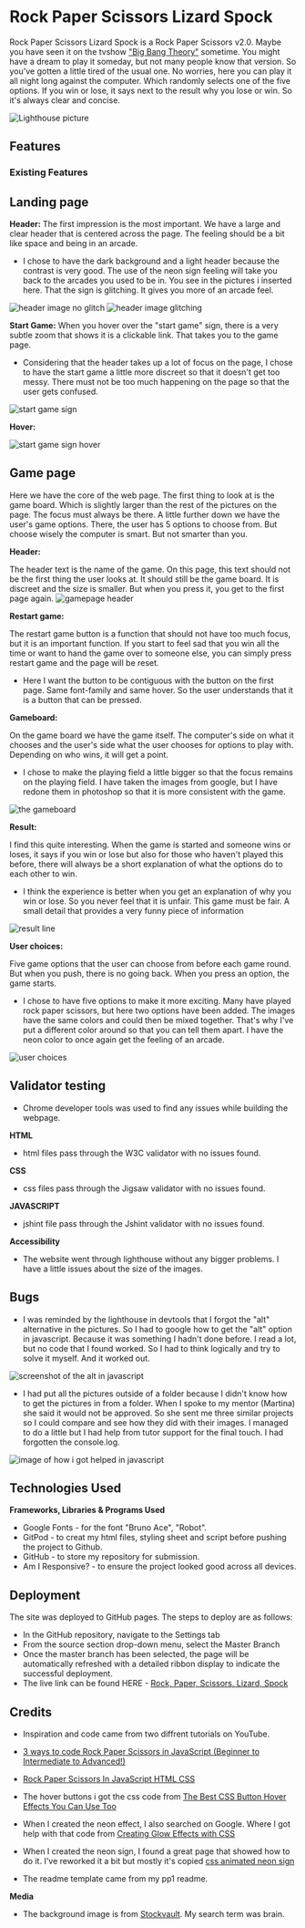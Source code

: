 # Rock Paper Scissors Lizard Spock

Rock Paper Scissors Lizard Spock is a Rock Paper Scissors v2.0. Maybe you have seen it on the tvshow ["Big Bang Theory"](https://www.imdb.com/title/tt0898266/) sometime. 
You might have a dream to play it someday, but not many people know that version. So you've gotten a little tired of the usual one. No worries, here you can play it all night long against the computer. Which randomly selects one of the five options. 
If you win or lose, it says next to the result why you lose or win. So it's always clear and concise.

![Lighthouse picture](/assets/images/images%20readme/readme_file_am_i_responsive.jpg)

## Features

### **Existing Features**

## Landing page

**Header:**
The first impression is the most important. We have a large and clear header that is centered across the page. The feeling should be a bit like space and being in an arcade.

- I chose to have the dark background and a light header because the contrast is very good. The use of the neon sign feeling will take you back to the arcades you used to be in. You see in the pictures i inserted here. That the sign is glitching. It gives you more of an arcade feel.

![header image no glitch](/assets/images/images%20readme/header.jpg)
![header image glitching](/assets/images/images%20readme/header_blinks.jpg)


**Start Game:**
When you hover over the "start game" sign, there is a very subtle zoom that shows it is a clickable link. That takes you to the game page.

- Considering that the header takes up a lot of focus on the page, I chose to have the start game a little more discreet so that it doesn't get too messy. There must not be too much happening on the page so that the user gets confused.

![start game sign](/assets/images/images%20readme/startgame.jpg)

**Hover:**

![start game sign hover](/assets/images/images%20readme/startgame_hover.jpg)

## Game page

Here we have the core of the web page. The first thing to look at is the game board. Which is slightly larger than the rest of the pictures on the page. The focus must always be there. A little further down we have the user's game options. There, the user has 5 options to choose from. But choose wisely the computer is smart. But not smarter than you. 

**Header:**

The header text is the name of the game. On this page, this text should not be the first thing the user looks at. It should still be the game board. It is discreet and the size is smaller. But when you press it, you get to the first page again.
![gamepage header](/assets/images/images%20readme/gamepage_header.jpg)

**Restart game:**

The restart game button is a function that should not have too much focus, but it is an important function. If you start to feel sad that you win all the time or want to hand the game over to someone else, you can simply press restart game and the page will be reset.

- Here I want the button to be contiguous with the button on the first page. Same font-family and same hover. So the user understands that it is a button that can be pressed.

**Gameboard:**

On the game board we have the game itself. The computer's side on what it chooses and the user's side what the user chooses for options to play with. Depending on who wins, it will get a point.

- I chose to make the playing field a little bigger so that the focus remains on the playing field.
I have taken the images from google, but I have redone them in photoshop so that it is more consistent with the game.

![the gameboard](/assets/images/images%20readme/gameboard.jpg)

**Result:**

I find this quite interesting. When the game is started and someone wins or loses, it says if you win or lose but also for those who haven't played this before, there will always be a short explanation of what the options do to each other to win.

- I think the experience is better when you get an explanation of why you win or lose. So you never feel that it is unfair. This game must be fair. A small detail that provides a very funny piece of information

![result line](/assets/images/images%20readme/gameboard_result.jpg)

**User choices:**

Five game options that the user can choose from before each game round. But when you push, there is no going back. When you press an option, the game starts.

- I chose to have five options to make it more exciting. Many have played rock paper scissors, but here two options have been added. The images have the same colors and could then be mixed together. That's why I've put a different color around so that you can tell them apart. I have the neon color to once again get the feeling of an arcade.

![user choices](/assets/images/images%20readme/gameboard_choices.jpg)

## Validator testing

- Chrome developer tools was used to find any issues while building the webpage.

**HTML**

- html files pass through the W3C validator with no issues found.

**CSS**

- css files pass through the Jigsaw validator with no issues found.

**JAVASCRIPT**

- jshint file pass through the Jshint validator with no issues found.

**Accessibility**

- The website went through lighthouse without any bigger problems. I have a little issues about the size of the images.

## Bugs

- I was reminded by the lighthouse in devtools that I forgot the "alt" alternative in the pictures. So I had to google how to get the "alt" option in javascript. Because it was something I hadn't done before. I read a lot, but no code that I found worked. So I had to think logically and try to solve it myself. And it worked out.

![screenshot of the alt in javascript](/assets/images/images%20readme/alt_readme.jpg)

- I had put all the pictures outside of a folder because I didn't know how to get the pictures in from a folder. When I spoke to my mentor (Martina) she said it would not be approved. So she sent me three similar projects so I could compare and see how they did with their images. I managed to do a little but I had help from tutor support for the final touch. I had forgotten the console.log.

![image of how i got helped in javascript](/assets/images/images%20readme/images_folder.jpg)

## Technologies Used

**Frameworks, Libraries & Programs Used**

- Google Fonts - for the font "Bruno Ace", "Robot".
- GitPod - to creat my html files, styling sheet and script before pushing the project to Github.
- GitHub - to store my repository for submission.
- Am I Responsive? - to ensure the project looked good across all devices.

## Deployment

The site was deployed to GitHub pages. The steps to deploy are as follows:

- In the GitHub repository, navigate to the Settings tab
- From the source section drop-down menu, select the Master Branch
- Once the master branch has been selected, the page will be automatically refreshed with a detailed ribbon display to indicate the successful deployment.
- The live link can be found HERE - [Rock, Paper, Scissors, Lizard, Spock](https://karroroenning.github.io/Rock_paper_scissors/index.html)

## Credits

- Inspiration and code came from two diffrent tutorials on YouTube.

- [3 ways to code Rock Paper Scissors in JavaScript (Beginner to Intermediate to Advanced!)](https://www.youtube.com/watch?v=RwFeg0cEZvQ)

- [Rock Paper Scissors In JavaScript HTML CSS](https://www.youtube.com/watch?v=fIBOydve2f8)

- The hover buttons i got the css code from [The Best CSS Button Hover Effects You Can Use Too](https://www.sliderrevolution.com/resources/css-button-hover-effects/)

- When I created the neon effect, I also searched on Google. Where I got help with that code from [Creating Glow Effects with CSS](https://codersblock.com/blog/creating-glow-effects-with-css/)

- When I created the neon sign, I found a great page that showed how to do it. I've reworked it a bit but mostly it's copied [css animated neon sign](https://codepen.io/nodws/pen/WNjXbr)

- The readme template came from my pp1 readme.

**Media**

- The background image is from [Stockvault](https://www.stockvault.net/free-photos/brain/). My search term was brain.